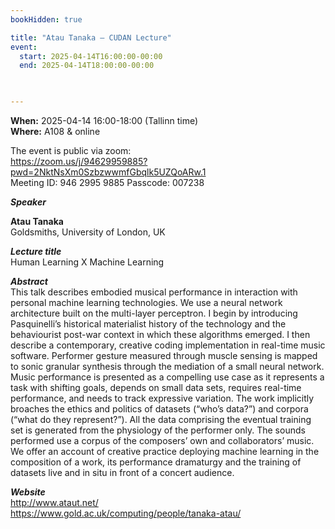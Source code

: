 ```yaml
---
bookHidden: true

title: "Atau Tanaka – CUDAN Lecture"
event:
  start: 2025-04-14T16:00:00-00:00
  end: 2025-04-14T18:00:00-00:00
  


---
```


**When:** 2025-04-14 16:00-18:00 (Tallinn time)   
**Where:** A108 & online  

The event is public via zoom:   
https://zoom.us/j/94629959885?pwd=2NktNsXm0SzbzwwmfGbqlk5UZQoARw.1  
Meeting ID: 946 2995 9885 Passcode: 007238  

<!--more-->
***Speaker***  

**Atau Tanaka**  
Goldsmiths, University of London, UK    

***Lecture title***  
Human Learning X Machine Learning

***Abstract***  
This talk describes embodied musical performance in interaction with personal machine learning technologies. We use a neural network architecture built on the multi-layer perceptron. I begin by introducing Pasquinelli’s historical materialist history of the technology and the behaviourist post-war context in which these algorithms emerged. I then describe a contemporary, creative coding implementation in real-time music software. Performer gesture measured through muscle sensing is mapped to sonic granular synthesis through the mediation of a small neural network. Music performance is presented as a compelling use case as it represents a task with shifting goals, depends on small data sets, requires real-time performance, and needs to track expressive variation. The work implicitly broaches the ethics and politics of datasets (“who’s data?”) and corpora (“what do they represent?”). All the data comprising the eventual training set is generated from the physiology of the performer only. The sounds performed use a corpus of the composers’ own and collaborators’ music. We offer an account of creative practice deploying machine learning in the composition of a work, its performance dramaturgy and the training of datasets live and in situ in front of a concert audience.  

***Website***  
http://www.ataut.net/  
https://www.gold.ac.uk/computing/people/tanaka-atau/  

